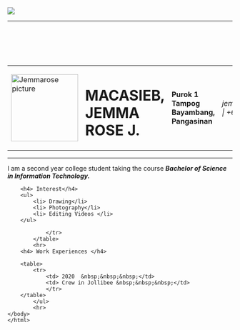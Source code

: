 <!DOCTYPE html>
<html> 
    <head>
    <meta charset="utf-8">
    <title> CURRICULUMN VITAE </title>
    </head>
    <body>
        <img src="jemma.png">
        <body style="background-image:oldlace;">
        <hr>
        <table>
        <table cellspacing="20">
            <tr>
            <td><img src="https://scontent.xx.fbcdn.net/v/t1.15752-9/279106526_1066227457304394_2843010228423840835_n.jpg?stp=dst-jpg_p173x172&_nc_cat=104&ccb=1-5&_nc_sid=aee45a&_nc_eui2=AeE1Nzh0NL-YPsjEClFsApp62w0eRvmXwZTbDR5G-ZfBlGLc_yAgv2I33V8EsyCAZJtpdvmsLKhDY2tpFveLFeCd&_nc_ohc=w-iearLA1cAAX88o4Ac&_nc_ad=z-m&_nc_cid=0&_nc_ht=scontent.xx&oh=03_AVK8euxDe-0cDHiojBwOej0CF_f2M_NK406XH70VFA4yag&oe=6294609B" width="150" height="150" alt="Jemmarose picture"</td>
            <td><h1> MACASIEB, JEMMA ROSE J.</h1> </td>
            <br>
            <td><h4> Purok 1 Tampog Bayambang, Pangasinan</h4> </td>
            <br>
            <td><i> jemmamacasieb43@gmail.com | +639460839634 </i> </td>
            <br>
        </tr>
        </table>
            <hr>
            <p>I am a second year college student taking the course<em> <strong>Bachelor of Science in Information Technology.</strong> </em>

        <h4> Interest</h4> 
        <ul> 
            <li> Drawing</li>
            <li> Photography</li>
            <li> Editing Videos </li>
        </ul>
        
                </tr>
            </table>
            <hr> 
        <h4> Work Experiences </h4>
    
        <table>
            <tr>
                <td> 2020  &nbsp;&nbsp;&nbsp;</td>
                <td> Crew in Jollibee &nbsp;&nbsp;&nbsp;</td>
                </tr>
        </table>
            </ul>
            <hr>
    </body>
    </html>
